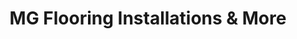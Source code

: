 ---
title: "MG Flooring Installations & More"
url: /scottsdale/mg-flooring-installations-and-more/
shop: flooring
---
